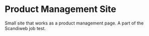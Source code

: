 # Product Management Site
Small site that works as a product management page. A part of the Scandiweb job test.
